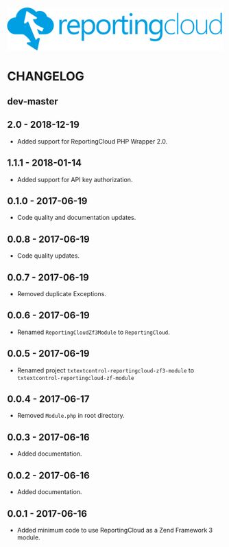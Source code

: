 ![Logo](./data/rc_logo_512.png)

# CHANGELOG

## dev-master

## 2.0 - 2018-12-19

* Added support for ReportingCloud PHP Wrapper 2.0.

## 1.1.1 - 2018-01-14

* Added support for API key authorization.

## 0.1.0 - 2017-06-19

* Code quality and documentation updates.

## 0.0.8 - 2017-06-19

* Code quality updates.

## 0.0.7 - 2017-06-19

* Removed duplicate Exceptions.

## 0.0.6 - 2017-06-19

* Renamed `ReportingCloudZf3Module` to `ReportingCloud`.

## 0.0.5 - 2017-06-19

* Renamed project `txtextcontrol-reportingcloud-zf3-module` to `txtextcontrol-reportingcloud-zf-module`

## 0.0.4 - 2017-06-17

* Removed `Module.php` in root directory.

## 0.0.3 - 2017-06-16

* Added documentation.

## 0.0.2 - 2017-06-16

* Added documentation.

## 0.0.1 - 2017-06-16

* Added minimum code to use ReportingCloud as a Zend Framework 3 module.
